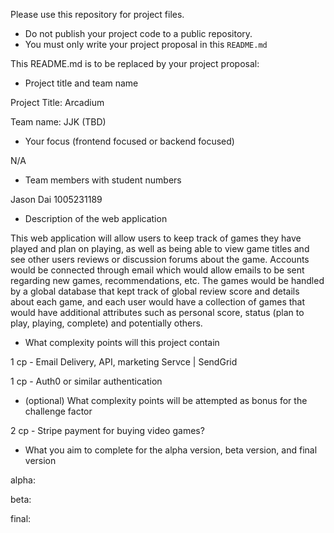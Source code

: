 Please use this repository for project files.

- Do not publish your project code to a public repository.
- You must only write your project proposal in this `README.md`

This README.md is to be replaced by your project proposal:

- Project title and team name

Project Title: Arcadium

Team name: JJK  (TBD)

- Your focus (frontend focused or backend focused)

N/A

- Team members with student numbers

Jason Dai 1005231189



- Description of the web application

This web application will allow users to keep track of games they have played and plan on playing, as well as being able to view game titles and see other users reviews or discussion forums about the game. Accounts would be connected through email which would allow emails to be sent regarding new games, recommendations, etc. The games would be handled by a global database that kept track of global review score and details about each game, and each user would have a collection of games that would have additional attributes such as personal score, status (plan to play, playing, complete) and potentially others.

- What complexity points will this project contain

1 cp - Email Delivery, API, marketing Servce | SendGrid

1 cp - Auth0 or similar authentication

- (optional) What complexity points will be attempted as bonus for the challenge factor

2 cp - Stripe payment for buying video games?


- What you aim to complete for the alpha version, beta version, and final version

alpha:

beta:

final:
